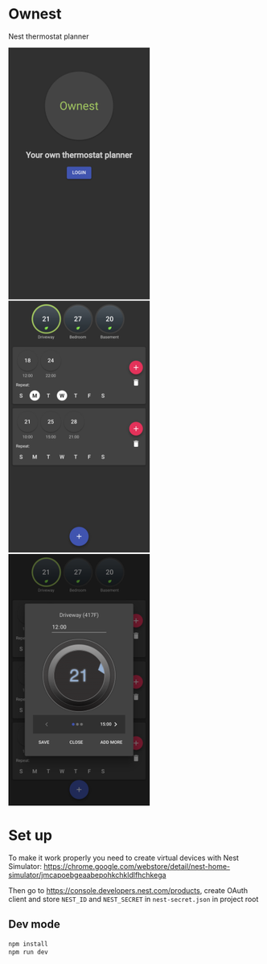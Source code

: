 # Ownest

Nest thermostat planner

<img src="https://github.com/mbektimirov/ownest/blob/master/screens/1.png?raw=true" height="500">    <img src="https://github.com/mbektimirov/ownest/blob/master/screens/2.png?raw=true" height="500">    <img src="https://github.com/mbektimirov/ownest/blob/master/screens/3.png?raw=true" height="500">

# Set up
To make it work properly you need to create virtual devices with Nest Simulator: https://chrome.google.com/webstore/detail/nest-home-simulator/jmcapoebgeaabepohkchkldlfhchkega

Then go to https://console.developers.nest.com/products, create OAuth client and store `NEST_ID` and `NEST_SECRET` in `nest-secret.json` in project root

## Dev mode
```
npm install
npm run dev
```
